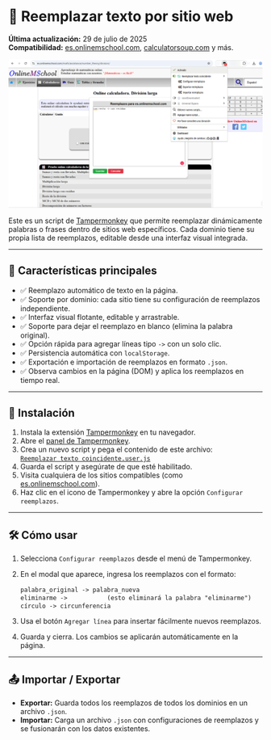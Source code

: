 # 🔁 Reemplazar texto por sitio web

**Última actualización:** 29 de julio de 2025  
**Compatibilidad:** [es.onlinemschool.com](https://es.onlinemschool.com/), [calculatorsoup.com](https://www.calculatorsoup.com/) y más.

![Interfaz gráfica del script](GUI.png)

Este es un script de [Tampermonkey](https://www.tampermonkey.net/) que permite reemplazar dinámicamente palabras o frases dentro de sitios web específicos. Cada dominio tiene su propia lista de reemplazos, editable desde una interfaz visual integrada.

---

## 🎯 Características principales

- ✅ Reemplazo automático de texto en la página.
- ✅ Soporte por dominio: cada sitio tiene su configuración de reemplazos independiente.
- ✅ Interfaz visual flotante, editable y arrastrable.
- ✅ Soporte para dejar el reemplazo en blanco (elimina la palabra original).
- ✅ Opción rápida para agregar líneas tipo `->` con un solo clic.
- ✅ Persistencia automática con `localStorage`.
- ✅ Exportación e importación de reemplazos en formato `.json`.
- ✅ Observa cambios en la página (DOM) y aplica los reemplazos en tiempo real.

---

## 🚀 Instalación

1. Instala la extensión [Tampermonkey](https://www.tampermonkey.net/) en tu navegador.
2. Abre el [panel de Tampermonkey](chrome-extension://dhdgffkkebhmkfjojejmpbldmpobfkfo/options.html).
3. Crea un nuevo script y pega el contenido de este archivo:  
   [`Reemplazar texto coincidente.user.js`](https://github.com/wernser412/Reemplazar-texto-coincidente/raw/refs/heads/main/Reemplazar%20texto%20coincidente.user.js)
4. Guarda el script y asegúrate de que esté habilitado.
5. Visita cualquiera de los sitios compatibles (como [es.onlinemschool.com](https://es.onlinemschool.com/)).
6. Haz clic en el icono de Tampermonkey y abre la opción `Configurar reemplazos`.

---

## 🛠️ Cómo usar

1. Selecciona `Configurar reemplazos` desde el menú de Tampermonkey.
2. En el modal que aparece, ingresa los reemplazos con el formato:

   ```
   palabra_original -> palabra_nueva
   eliminarme ->           (esto eliminará la palabra "eliminarme")
   círculo -> circunferencia
   ```

3. Usa el botón `Agregar línea` para insertar fácilmente nuevos reemplazos.
4. Guarda y cierra. Los cambios se aplicarán automáticamente en la página.

---

## 📤 Importar / Exportar

- **Exportar:** Guarda todos los reemplazos de todos los dominios en un archivo `.json`.
- **Importar:** Carga un archivo `.json` con configuraciones de reemplazos y se fusionarán con los datos existentes.
